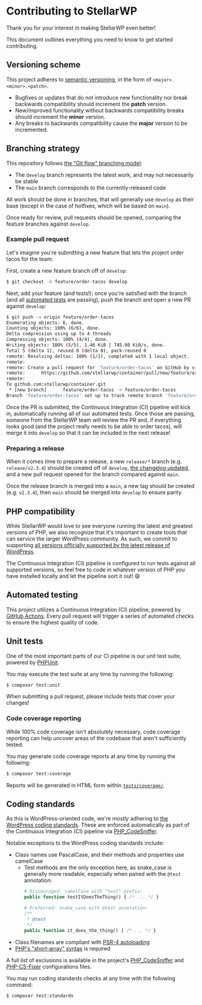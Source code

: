 # Contributing to StellarWP

Thank you for your interest in making StellarWP even better!

This document outlines everything you need to know to get started contributing.

## Versioning scheme

This project adheres to [semantic versioning](https://semver.org/spec/v2.0.0.html), in the form of `<major>.<minor>.<patch>`.

* Bugfixes or updates that do not introduce new functionality nor break backwards compatibility should increment the **patch** version.
* New/improved functionality without backwards compatibility breaks should increment the **minor** version.
* Any breaks to backwards compatibility cause the **major** version to be incremented.

## Branching strategy

This repository follows [the "Git flow" branching model](https://www.atlassian.com/git/tutorials/comparing-workflows/gitflow-workflow):

-   The `develop` branch represents the latest work, and may not necessarily be stable
-   The `main` branch corresponds to the currently-released code

All work should be done in branches, that will generally use `develop` as their base (except in the case of hotfixes, which will be based on `main`).

Once ready for review, pull requests should be opened, comparing the feature branches against `develop`.

### Example pull request

Let's imagine you're submitting a new feature that lets the project order tacos for the team:

First, create a new feature branch off of `develop`:

```sh
$ git checkout -b feature/order-tacos develop
```

Next, add your feature (and tests!); once you're satisfied with the branch (and all [automated tests](#automated-testing) are passing), push the branch and open a new PR against `develop`:

```sh
$ git push -u origin feature/order-tacos
Enumerating objects: 6, done.
Counting objects: 100% (6/6), done.
Delta compression using up to 4 threads
Compressing objects: 100% (4/4), done.
Writing objects: 100% (5/5), 1.46 KiB | 745.00 KiB/s, done.
Total 5 (delta 1), reused 0 (delta 0), pack-reused 0
remote: Resolving deltas: 100% (1/1), completed with 1 local object.
remote:
remote: Create a pull request for 'feature/order-tacos' on GitHub by visiting:
remote:      https://github.com/stellarwp/container/pull/new/feature/order-tacos
remote:
To github.com:stellarwp/container.git
 * [new branch]      feature/order-tacos -> feature/order-tacos
Branch 'feature/order-tacos' set up to track remote branch 'feature/order-tacos' from 'origin'.
```

Once the PR is submitted, the Continuous Integration (CI) pipeline will kick in, automatically running all of our automated tests. Once those are passing, someone from the StellarWP team will review the PR and, if everything looks good (and the project really needs to be able to order tacos), will merge it into `develop` so that it can be included in the next release!

### Preparing a release

When it comes time to prepare a release, a new `release/*` branch (e.g. `release/v2.3.4`) should be created off of `develop`, [the changelog updated](../CHANGELOG.md), and a new pull request opened for the branch compared against `main`.

Once the release branch is merged into a `main`, a new tag should be created (e.g. `v2.3.4`), then `main` should be merged into `develop` to ensure parity.

## PHP compatibility

While StellarWP would love to see everyone running the latest and greatest versions of PHP, we also recognize that it's important to create tools that can service the larger WordPress community. As such, we commit to supporting [all versions officially supported by the latest release of WordPress](https://wordpress.org/about/requirements/).

The Continuous Integration (CI) pipeline is configured to run tests against all supported versions, so feel free to code in whatever version of PHP you have installed locally and let the pipeline sort it out! 😄

## Automated testing

This project utilizes a Continuous Integration (CI) pipeline, powered by [GitHub Actions](https://github.com/features/actions). Every pull request will trigger a series of automated checks to ensure the highest quality of code.

## Unit tests

One of the most important parts of our CI pipeline is our unit test suite, powered by [PHPUnit](https://phpunit.de).

You may execute the test suite at any time by running the following:

```sh
$ composer test:unit
```

When submitting a pull request, please include tests that cover your changes!

### Code coverage reporting

While 100% code coverage isn't absolutely necessary, code coverage reporting can help uncover areas of the codebase that aren't sufficiently tested.

You may generate code coverage reports at any time by running the following:

```sh
$ composer test:coverage
```

Reports will be generated in HTML form within [`tests/coverage/`](../tests/coverage).

## Coding standards

As this is WordPress-oriented code, we're _mostly_ adhering to [the WordPress coding standards](https://developer.wordpress.org/coding-standards/wordpress-coding-standards/). These are enforced automatically as part of the Continuous Integration (CI) pipeline via [PHP_CodeSniffer](https://github.com/squizlabs/PHP_CodeSniffer).

Notable exceptions to the WordPress coding standards include:

* Class names use PascalCase, and their methods and properties use camelCase
  * Test methods are the only exception here, as snake_case is generally more readable, especially when paired with the `@test` annotation:
    ```php
    # Discouraged: camelCase with "test" prefix:
    public function testItDoesTheThing() { /* ... */ }

    # Preferred: snake_case with @test annotation:
    /**
     * @test
     */
    public function it_does_the_thing() { /* ... */ }
    ```
* Class filenames are compliant with [PSR-4 autoloading](https://www.php-fig.org/psr/psr-4/)
* [PHP's "short-array" syntax](https://www.php.net/manual/en/language.types.array.php#language.types.array.syntax) is required

A full list of exclusions is available in the project's [PHP_CodeSniffer](../phpcs.xml.dist) and [PHP-CS-Fixer](../.php-cs-fixer.dist.php) configurations files.

You may run coding standards checks at any time with the following command:

```sh
$ composer test:standards
```
